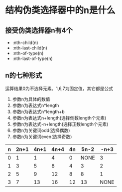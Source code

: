 # 结构伪类选择器中的n是什么

## 接受伪类选择器n有4个

+ :nth-child(n)
+ :nth-last-child(n)
+ :nth-of-type(n)
+ :nth-last-of-type(n)

## n的七种形式

运算结果0为不选择元素。1,6,7为固定值，其它都是公式

1. 参数n为具体的数值
2. 参数n为表达式n*length
3. 参数n为表达式n*length+b
4. 参数n为表达式n+length(选择倒数length个元素)
5. 参数n为表达式-n+length(选择正数length个元素)
6. 参数n为关键词odd(选择偶数)
7. 参数n为关键词even(选择奇数)

|n|2n+1|4n+1|4n+4|4n|5n-2|-n+3|
|-|----|----|----|--|----|----|
|0|1   |1   |4   |0 |NONE|3   |
|1|3   |5   |8   |4 |3   |2   |
|2|5   |9   |12  |8 |8   |1   |
|3|7   |13  |16  |12|13  |NONE|